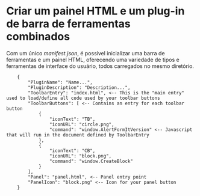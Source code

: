 # Criar um painel HTML e um plug-in de barra de ferramentas combinados

Com um único _manifest.json_, é possível inicializar uma barra de ferramentas e um painel HTML, oferecendo uma variedade de tipos e ferramentas de interface do usuário, todos carregados no mesmo diretório.

```
    {
        "PluginName": "Name...",
        "PluginDescription": "Description...",
        "ToolbarEntry": "index.html", <-- This is the "main entry" used to load/define all code used by your toolbar buttons
        "ToolbarButtons": [ <-- Contains an entry for each toolbar button
            {
                "iconText": "TB",
                "iconURL": "circle.png",
                "command": "window.AlertFormItVersion" <-- Javascript that will run in the document defined by ToolbarEntry
            },
            {
                "iconText": "CB",
                "iconURL": "block.png",
                "command": "window.CreateBlock"
            }
        ],
        "Panel": "panel.html", <-- Panel entry point
        "PanelIcon": "block.png" <-- Icon for your panel button
    }

```
